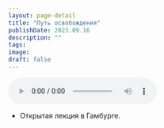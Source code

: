 ```yaml
---
layout: page-detail
title: "Путь освобождения"
publishDate: 2023.09.16
description: ""
tags:
image:
draft: false
---
```


<audio title="2023.09.16 - Путь освобождения.mp3" src="/upload/iblock/0ab/5ls8kfw5dozjei8itqfdz675a3pjmru3.mp3" controls=""></audio>

* Открытая лекция в Гамбурге.

  
